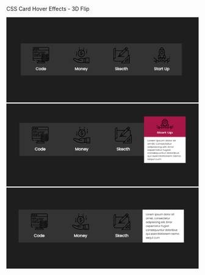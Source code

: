 CSS Card Hover Effects - 3D Flip


![](images/screenshot.png)
![](images/screenshot2.PNG)
![](images/screenshot3.PNG)
